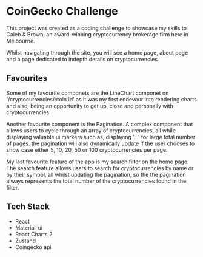 
# CoinGecko Challenge

This project was created as a coding challenge to showcase my skills to Caleb & Brown; an award-winning cryptocurrency brokerage firm here in Melbourne.

Whilst navigating through the site, you will see a home page, about page and a page dedicated to indepth details on cryptocurrencies.

## Favourites
Some of my favourite componets are the LineChart componet on '/cryptocurrencies/:coin id' as it was my first endevour into rendering charts and also, being an opportunity to get up, close and personally with cryptocurrencies.

Another favourite component is the Pagination. A complex component that allows users to cycle through an array of cryptocurrencies, all while displaying valuable ui markers such as, displaying '...' for large total  number of pages. the pagination will also dynamically update if the user chooses to show case either 5, 10, 20, 50 or 100 cryptocurrencies per page.

 My last favourite feature of the app is my search filter on the home page. The search feature allows users to search for cryptocurrencies by name or by their symbol, all whilst updating the pagination, so the the pagination always represents the total number of the cryptocurrencies found in the filter.

## Tech Stack
- React
- Material-ui
- React Charts 2
- Zustand 
- Coingecko api
